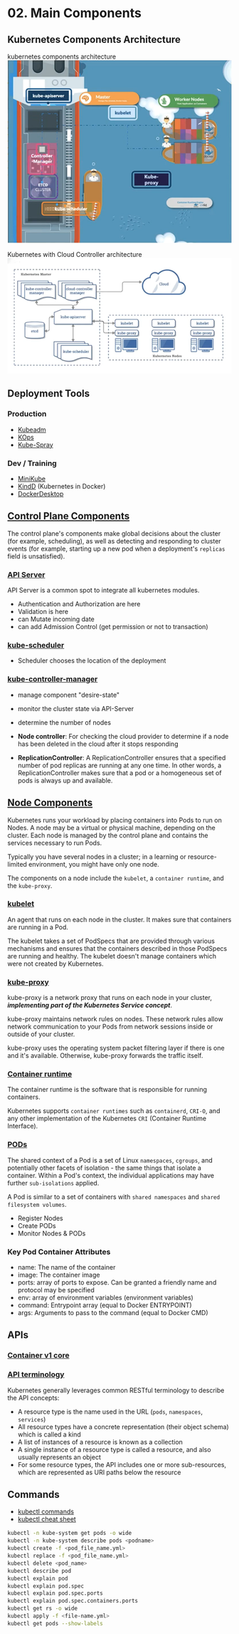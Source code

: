 # 02. Main Components

## Kubernetes Components Architecture

kubernetes components architecture ![kc_arch](../../../assets/kuber/babaei/S01-kuber-arch.png)

Kubernetes with Cloud Controller architecture ![kc_cc_arch](../../../assets/kuber/babaei/S01-kuber-cloud-arch.png)

## Deployment Tools

### Production

- [Kubeadm]
- [KOps]
- [Kube-Spray]

### Dev / Training

- [MiniKube]
- [KindD] (Kubernetes in Docker)
- [DockerDesktop]

## [Control Plane Components][cpc]

The control plane's components make global decisions about the cluster (for example, scheduling), as well as detecting and responding to cluster events (for example, starting up a new pod when a deployment's `replicas` field is unsatisfied).

### [API Server][api-server]

API Server is a common spot to integrate all kubernetes modules.

- Authentication and Authorization are here
- Validation is here
- can Mutate incoming date
- can add Admission Control (get permission or not to transaction)

### [kube-scheduler]

- Scheduler chooses the location of the deployment

### [kube-controller-manager]

- manage component "desire-state"
- monitor the cluster state via API-Server
- determine the number of nodes
- **Node controller**: For checking the cloud provider to determine if a node has been deleted in the cloud after it stops responding

- **ReplicationController**: A ReplicationController ensures that a specified number of pod replicas are running at any one time. In other words, a ReplicationController makes sure that a pod or a homogeneous set of pods is always up and available.

## [Node Components][node-comps]

Kubernetes runs your workload by placing containers into Pods to run on Nodes. A node may be a virtual or physical machine, depending on the cluster. Each node is managed by the control plane and contains the services necessary to run Pods.

Typically you have several nodes in a cluster; in a learning or resource-limited environment, you might have only one node.

The components on a node include the `kubelet`, a `container runtime`, and the `kube-proxy`.

### [kubelet]

An agent that runs on each node in the cluster. It makes sure that containers are running in a Pod.

The kubelet takes a set of PodSpecs that are provided through various mechanisms and ensures that the containers described in those PodSpecs are running and healthy. The kubelet doesn't manage containers which were not created by Kubernetes.

### [kube-proxy]

kube-proxy is a network proxy that runs on each node in your cluster, ***implementing part of the Kubernetes Service concept***.

kube-proxy maintains network rules on nodes. These network rules allow network communication to your Pods from network sessions inside or outside of your cluster.

kube-proxy uses the operating system packet filtering layer if there is one and it's available. Otherwise, kube-proxy forwards the traffic itself.

### [Container runtime][cntr-rt]

The container runtime is the software that is responsible for running containers.

Kubernetes supports `container runtimes` such as `containerd`, `CRI-O`, and any other implementation of the Kubernetes `CRI` (Container Runtime Interface).

### [PODs]

The shared context of a Pod is a set of Linux `namespaces`, `cgroups`, and potentially other facets of isolation - the same things that isolate a container. Within a Pod's context, the individual applications may have further `sub-isolations` applied.

A Pod is similar to a set of containers with `shared namespaces` and `shared filesystem volumes`.

- Register Nodes
- Create PODs
- Monitor Nodes & PODs

### Key Pod Container Attributes

- name: The name of the container
- image: The container image
- ports: array of ports to expose. Can be granted a friendly name and protocol may be specified
- env: array of environment variables (environment variables)
- command: Entrypoint array (equal to Docker ENTRYPOINT)
- args: Arguments to pass to the command (equal to Docker CMD)

## APIs

### [Container v1 core][Container-v1-core]

### [API terminology][api-terms]

Kubernetes generally leverages common RESTful terminology to describe the API concepts:

- A resource type is the name used in the URL (`pods`, `namespaces`, `services`)
- All resource types have a concrete representation (their object schema) which is called a kind
- A list of instances of a resource is known as a collection
- A single instance of a resource type is called a resource, and also usually represents an object
- For some resource types, the API includes one or more sub-resources, which are represented as URI paths below the resource

## Commands

- [kubectl commands][kubectl-commands]
- [kubectl cheat sheet][kubectl-cheat-sheet]

```bash
kubectl -n kube-system get pods -o wide
kubectl -n kube-system describe pods <podname>
kubectl create -f <pod_file_name.yml>
kubectl replace -f <pod_file_name.yml>
kubectl delete <pod_name>
kubectl describe pod
kubectl explain pod
kubectl explain pod.spec
kubectl explain pod.spec.ports
kubectl explain pod.spec.containers.ports
kubectl get rs -o wide
kubectl apply -f <file-name.yml>
kubectl get pods --show-labels
```

<!-- links -->

[Kubeadm]: https://kubernetes.io/docs/reference/setup-tools/kubeadm/
[KOps]: https://github.com/kubernetes/kops
[Kube-Spray]: https://kubespray.io/
[cpc]: https://kubernetes.io/docs/concepts/overview/components/#control-plane-components
[api-server]: https://kubernetes.io/docs/concepts/overview/components/#kube-apiserver
[kube-scheduler]: https://kubernetes.io/docs/concepts/overview/components/#kube-scheduler
[kube-controller-manager]: https://kubernetes.io/docs/concepts/overview/components/#kube-controller-manager
[node-comps]: https://kubernetes.io/docs/concepts/overview/components/#node-components
[kubelet]: https://kubernetes.io/docs/concepts/overview/components/#kubelet
[kube-proxy]: https://kubernetes.io/docs/concepts/overview/components/#kube-proxy
[cntr-rt]: https://kubernetes.io/docs/concepts/overview/components/#container-runtime
[PODs]: https://kubernetes.io/docs/concepts/workloads/pods
[Container-v1-core]: https://kubernetes.io/docs/reference/generated/kubernetes-api/v1.27/#container-v1-core
[api-terms]: https://kubernetes.io/docs/reference/using-api/api-concepts/#standard-api-terminology
[kubectl-commands]: https://kubernetes.io/docs/reference/generated/kubectl/kubectl-commands
[kubectl-cheat-sheet]: https://collabnix.com/kubectl-cheatsheet
[MiniKube]: https://minikube.sigs.k8s.io/docs/start/?arch=%2Fwindows%2Fx86-64%2Fstable%2F.exe+download
[KindD]: https://kind.sigs.k8s.io/
[DockerDesktop]: https://docs.docker.com/desktop/kubernetes/
